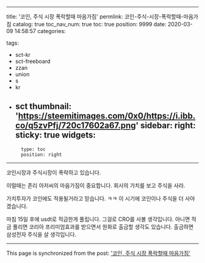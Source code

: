 
---
title: '코인, 주식 시장 폭락할때 마음가짐'
permlink: 코인-주식-시장-폭락할때-마음가짐
catalog: true
toc_nav_num: true
toc: true
position: 9999
date: 2020-03-09 14:58:57
categories:

tags:
- sct-kr
- sct-freeboard
- zzan
- union
- s
- kr
- sct
thumbnail: 'https://steemitimages.com/0x0/https://i.ibb.co/q5zvPfj/720c17602a67.png'
sidebar:
    right:
        sticky: true
widgets:
    -
        type: toc
        position: right
---


코인시장과 주식시장이 폭락하고 있습니다.

이럴때는 존리 아저씨의 마음가짐이 중요합니다.
회사의 가치를 보고 주식을 사라. 

가치투자가 코인에도 적용될거라고 믿습니다. ㅋㅋ
이 시기에 코인이나 주식을 더 사야겠습니다.

마침 15일 후에 usdt로 적금한게 풀립니다. 그걸로 CRO를 사볼 생각입니다. 아니면 적금 풀리면 코리아 프리미엄효과를 받으면서 원화로 출금할 생각도 있습니다.  출금하면 삼성전자 주식을 살 생각입니다.

- - -

This page is synchronized from the post: ['코인, 주식 시장 폭락할때 마음가짐'](https://steempeak.com/@jacobyu/47qg3t)
